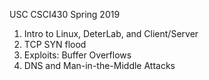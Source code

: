 USC CSCI430 Spring 2019

1. Intro to Linux, DeterLab, and Client/Server
2. TCP SYN flood
3. Exploits: Buffer Overflows
4. DNS and Man-in-the-Middle Attacks
